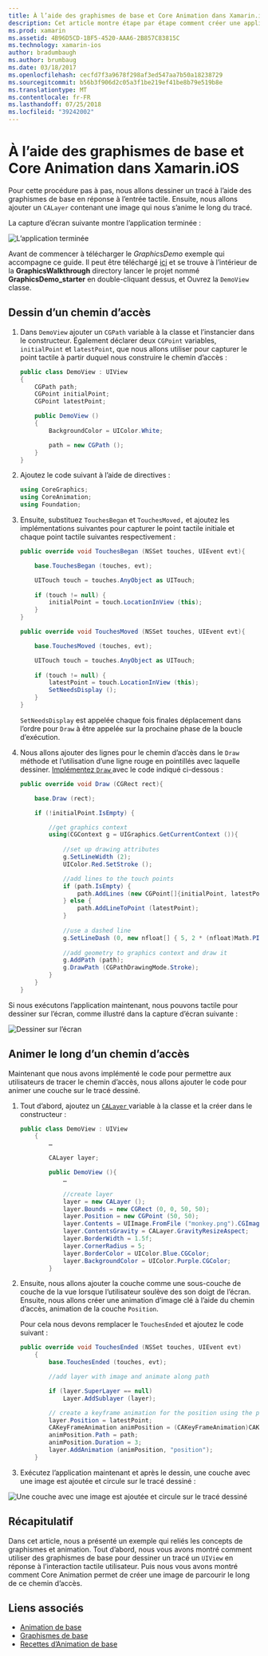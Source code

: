 ```yaml
---
title: À l’aide des graphismes de base et Core Animation dans Xamarin.iOS
description: Cet article montre étape par étape comment créer une application qui utilise des graphismes de base et Core Animation. Il montre comment dessiner sur l’écran en réponse à l’interaction tactile utilisateur, ainsi que comment animer une image à parcourir le long d’un chemin d’accès.
ms.prod: xamarin
ms.assetid: 4B96D5CD-1BF5-4520-AAA6-2B857C83815C
ms.technology: xamarin-ios
author: bradumbaugh
ms.author: brumbaug
ms.date: 03/18/2017
ms.openlocfilehash: cecfd7f3a9678f298af3ed547aa7b50a18238729
ms.sourcegitcommit: b56b3f906d2c05a3f1be219ef41be8b79e519b8e
ms.translationtype: MT
ms.contentlocale: fr-FR
ms.lasthandoff: 07/25/2018
ms.locfileid: "39242002"
---
```

# <a name="using-core-graphics-and-core-animation-in-xamarinios"></a>À l’aide des graphismes de base et Core Animation dans Xamarin.iOS

Pour cette procédure pas à pas, nous allons dessiner un tracé à l’aide des graphismes de base en réponse à l’entrée tactile. Ensuite, nous allons ajouter un `CALayer` contenant une image qui nous s’anime le long du tracé.

La capture d’écran suivante montre l’application terminée :

![](graphics-animation-walkthrough-images/00-final-app.png "L’application terminée")

Avant de commencer à télécharger le *GraphicsDemo* exemple qui accompagne ce guide. Il peut être téléchargé [ici](https://developer.xamarin.com/samples/monotouch/GraphicsAndAnimation/) et se trouve à l’intérieur de la **GraphicsWalkthrough** directory lancer le projet nommé **GraphicsDemo_starter** en double-cliquant dessus, et Ouvrez la `DemoView` classe.

## <a name="drawing-a-path"></a>Dessin d’un chemin d’accès


1. Dans `DemoView` ajouter un `CGPath` variable à la classe et l’instancier dans le constructeur. Également déclarer deux `CGPoint` variables, `initialPoint` et `latestPoint`, que nous allons utiliser pour capturer le point tactile à partir duquel nous construire le chemin d’accès :
    
    ```csharp
    public class DemoView : UIView
    {
        CGPath path;
        CGPoint initialPoint;
        CGPoint latestPoint;
    
        public DemoView ()
        {
            BackgroundColor = UIColor.White;
    
            path = new CGPath ();
        }
    }
    ```

2. Ajoutez le code suivant à l’aide de directives :

    ```csharp
    using CoreGraphics;
    using CoreAnimation;
    using Foundation;
    ```

3. Ensuite, substituez `TouchesBegan` et `TouchesMoved,` et ajoutez les implémentations suivantes pour capturer le point tactile initiale et chaque point tactile suivantes respectivement :

    ```csharp
    public override void TouchesBegan (NSSet touches, UIEvent evt){
    
        base.TouchesBegan (touches, evt);
    
        UITouch touch = touches.AnyObject as UITouch;
        
        if (touch != null) {
            initialPoint = touch.LocationInView (this);
        }
    }
    
    public override void TouchesMoved (NSSet touches, UIEvent evt){
    
        base.TouchesMoved (touches, evt);
    
        UITouch touch = touches.AnyObject as UITouch;
        
        if (touch != null) {
            latestPoint = touch.LocationInView (this);
            SetNeedsDisplay ();
        }
    }
    ```

    `SetNeedsDisplay` est appelée chaque fois finales déplacement dans l’ordre pour `Draw` à être appelée sur la prochaine phase de la boucle d’exécution.

4. Nous allons ajouter des lignes pour le chemin d’accès dans le `Draw` méthode et l’utilisation d’une ligne rouge en pointillés avec laquelle dessiner. [Implémentez `Draw` ](~/ios/platform/graphics-animation-ios/core-graphics.md) avec le code indiqué ci-dessous :

    ```csharp
    public override void Draw (CGRect rect){
    
        base.Draw (rect);
    
        if (!initialPoint.IsEmpty) {
    
            //get graphics context
            using(CGContext g = UIGraphics.GetCurrentContext ()){
                    
                //set up drawing attributes
                g.SetLineWidth (2);
                UIColor.Red.SetStroke ();
    
                //add lines to the touch points
                if (path.IsEmpty) {
                    path.AddLines (new CGPoint[]{initialPoint, latestPoint});
                } else {
                    path.AddLineToPoint (latestPoint);
                }
            
                //use a dashed line
                g.SetLineDash (0, new nfloat[] { 5, 2 * (nfloat)Math.PI });
                                
                //add geometry to graphics context and draw it
                g.AddPath (path);       
                g.DrawPath (CGPathDrawingMode.Stroke);
            }
        }
    }
    ```

Si nous exécutons l’application maintenant, nous pouvons tactile pour dessiner sur l’écran, comme illustré dans la capture d’écran suivante :

![](graphics-animation-walkthrough-images/01-path.png "Dessiner sur l’écran")

## <a name="animating-along-a-path"></a>Animer le long d’un chemin d’accès

Maintenant que nous avons implémenté le code pour permettre aux utilisateurs de tracer le chemin d’accès, nous allons ajouter le code pour animer une couche sur le tracé dessiné.

1. Tout d’abord, ajoutez un [ `CALayer` ](~/ios/platform/graphics-animation-ios/core-animation.md) variable à la classe et la créer dans le constructeur :

    ```csharp
    public class DemoView : UIView
        {
            …
    
            CALayer layer;
    
            public DemoView (){
                …
    
                //create layer
                layer = new CALayer ();
                layer.Bounds = new CGRect (0, 0, 50, 50);
                layer.Position = new CGPoint (50, 50);
                layer.Contents = UIImage.FromFile ("monkey.png").CGImage;
                layer.ContentsGravity = CALayer.GravityResizeAspect;
                layer.BorderWidth = 1.5f;
                layer.CornerRadius = 5;
                layer.BorderColor = UIColor.Blue.CGColor;
                layer.BackgroundColor = UIColor.Purple.CGColor;
            }
    ```

2. Ensuite, nous allons ajouter la couche comme une sous-couche de couche de la vue lorsque l’utilisateur soulève des son doigt de l’écran. Ensuite, nous allons créer une animation d’image clé à l’aide du chemin d’accès, animation de la couche `Position`.

    Pour cela nous devons remplacer le `TouchesEnded` et ajoutez le code suivant :

    ```csharp
    public override void TouchesEnded (NSSet touches, UIEvent evt)
        {
            base.TouchesEnded (touches, evt);

            //add layer with image and animate along path

            if (layer.SuperLayer == null)
                Layer.AddSublayer (layer);

            // create a keyframe animation for the position using the path
            layer.Position = latestPoint;
            CAKeyFrameAnimation animPosition = (CAKeyFrameAnimation)CAKeyFrameAnimation.FromKeyPath ("position");
            animPosition.Path = path;
            animPosition.Duration = 3;
            layer.AddAnimation (animPosition, "position");
        }
    ```

3. Exécutez l’application maintenant et après le dessin, une couche avec une image est ajoutée et circule sur le tracé dessiné :

![](graphics-animation-walkthrough-images/00-final-app.png "Une couche avec une image est ajoutée et circule sur le tracé dessiné")

## <a name="summary"></a>Récapitulatif

Dans cet article, nous a présenté un exemple qui reliés les concepts de graphismes et animation. Tout d’abord, nous vous avons montré comment utiliser des graphismes de base pour dessiner un tracé un `UIView` en réponse à l’interaction tactile utilisateur. Puis nous vous avons montré comment Core Animation permet de créer une image de parcourir le long de ce chemin d’accès.


## <a name="related-links"></a>Liens associés

- [Animation de base](~/ios/platform/graphics-animation-ios/core-animation.md)
- [Graphismes de base](~/ios/platform/graphics-animation-ios/core-graphics.md)
- [Recettes d’Animation de base](https://github.com/xamarin/recipes/tree/master/Recipes/ios/animation/coreanimation)
